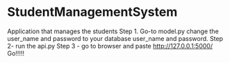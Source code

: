 # StudentManagementSystem
Application that manages the students
Step 1. Go-to model.py change the user_name and password to your database user_name and password.
Step 2- run the api.py 
Step 3 - go to browser and paste http://127.0.0.1:5000/
Go!!!!!
